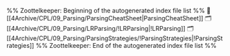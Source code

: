 %% Zoottelkeeper: Beginning of the autogenerated index file list  %%
📄 [[4Archive/CPL/09_Parsing/ParsingCheatSheet|ParsingCheatSheet]]
🗂️ [[4Archive/CPL/09_Parsing/LRParsing/!LRParsing|!LRParsing]]
🗂️ [[4Archive/CPL/09_Parsing/ParsingStrategies/!ParsingStrategies|!ParsingStrategies]]
%% Zoottelkeeper: End of the autogenerated index file list  %%
